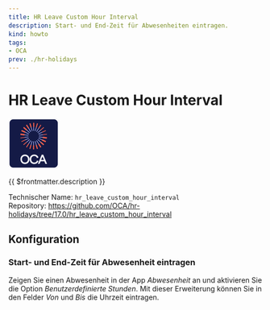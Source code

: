 ```yaml
---
title: HR Leave Custom Hour Interval
description: Start- und End-Zeit für Abwesenheiten eintragen.
kind: howto
tags:
- OCA
prev: ./hr-holidays
---
```

# HR Leave Custom Hour Interval
![icon_oca_app](attachments/icon_oca_app.png)

{{ $frontmatter.description }}

Technischer Name: `hr_leave_custom_hour_interval`\
Repository: <https://github.com/OCA/hr-holidays/tree/17.0/hr_leave_custom_hour_interval>

## Konfiguration

### Start- und End-Zeit für Abwesenheit eintragen

Zeigen Sie einen Abwesenheit in der App *Abwesenheit* an und aktivieren Sie die Option *Benutzerdefinierte Stunden*. Mit dieser Erweiterung können Sie in den Felder *Von* und *Bis* die Uhrzeit eintragen.